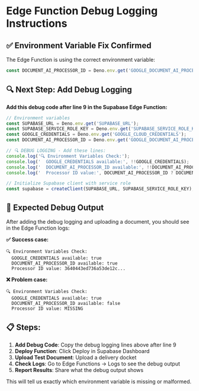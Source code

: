 # Edge Function Debug Logging Instructions

## ✅ **Environment Variable Fix Confirmed**
The Edge Function is using the correct environment variable:
```typescript
const DOCUMENT_AI_PROCESSOR_ID = Deno.env.get('GOOGLE_DOCUMENT_AI_PROCESSOR_ID');
```

## 🔍 **Next Step: Add Debug Logging**

**Add this debug code after line 9 in the Supabase Edge Function:**

```typescript
// Environment variables
const SUPABASE_URL = Deno.env.get('SUPABASE_URL');
const SUPABASE_SERVICE_ROLE_KEY = Deno.env.get('SUPABASE_SERVICE_ROLE_KEY');
const GOOGLE_CREDENTIALS = Deno.env.get('GOOGLE_CLOUD_CREDENTIALS');
const DOCUMENT_AI_PROCESSOR_ID = Deno.env.get('GOOGLE_DOCUMENT_AI_PROCESSOR_ID');

// 🔍 DEBUG LOGGING - Add these lines:
console.log('🔍 Environment Variables Check:');
console.log('  GOOGLE_CREDENTIALS available:', !!GOOGLE_CREDENTIALS);
console.log('  DOCUMENT_AI_PROCESSOR_ID available:', !!DOCUMENT_AI_PROCESSOR_ID);
console.log('  Processor ID value:', DOCUMENT_AI_PROCESSOR_ID ? DOCUMENT_AI_PROCESSOR_ID.substring(0, 20) + '...' : 'MISSING');

// Initialize Supabase client with service role
const supabase = createClient(SUPABASE_URL, SUPABASE_SERVICE_ROLE_KEY);
```

## 🎯 **Expected Debug Output**

After adding the debug logging and uploading a document, you should see in the Edge Function logs:

**✅ Success case:**
```
🔍 Environment Variables Check:
  GOOGLE_CREDENTIALS available: true
  DOCUMENT_AI_PROCESSOR_ID available: true
  Processor ID value: 3640443ed736a53de12c...
```

**❌ Problem case:**
```
🔍 Environment Variables Check:
  GOOGLE_CREDENTIALS available: true
  DOCUMENT_AI_PROCESSOR_ID available: false
  Processor ID value: MISSING
```

## 📋 **Steps:**

1. **Add Debug Code**: Copy the debug logging lines above after line 9
2. **Deploy Function**: Click Deploy in Supabase Dashboard  
3. **Upload Test Document**: Upload a delivery docket
4. **Check Logs**: Go to Edge Functions → Logs to see the debug output
5. **Report Results**: Share what the debug output shows

This will tell us exactly which environment variable is missing or malformed.